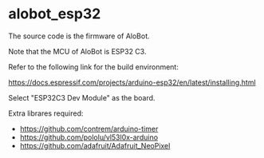 # alobot_esp32

The source code is the firmware of AloBot.

Note that the MCU of AloBot is ESP32 C3.

Refer to the following link for the build environment:

https://docs.espressif.com/projects/arduino-esp32/en/latest/installing.html

Select "ESP32C3 Dev Module" as the board.

Extra librares required:
- https://github.com/contrem/arduino-timer
- https://github.com/pololu/vl53l0x-arduino
- https://github.com/adafruit/Adafruit_NeoPixel

